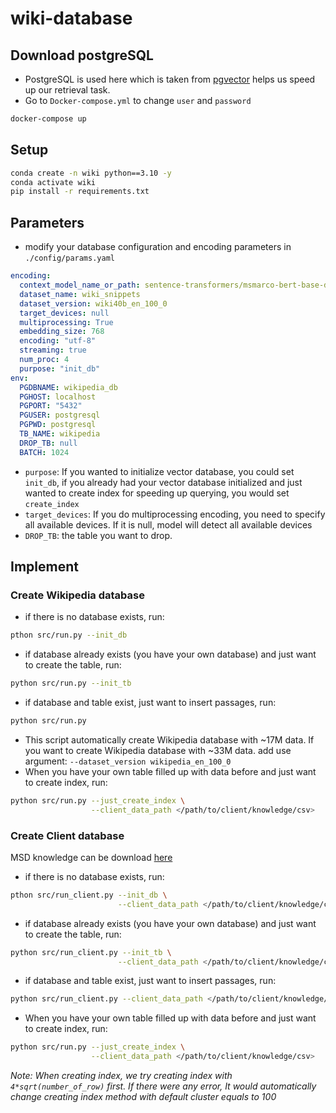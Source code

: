 # wiki-database
## Download postgreSQL 
- PostgreSQL is used here which is taken from [pgvector](https://github.com/pgvector/pgvector) helps us speed up our retrieval task.
- Go to `Docker-compose.yml` to change `user` and `password`
```bash
docker-compose up
```
## Setup
```bash
conda create -n wiki python==3.10 -y
conda activate wiki
pip install -r requirements.txt
```
## Parameters
- modify your database configuration and encoding parameters in `./config/params.yaml`
```yaml
encoding:
  context_model_name_or_path: sentence-transformers/msmarco-bert-base-dot-v5
  dataset_name: wiki_snippets
  dataset_version: wiki40b_en_100_0
  target_devices: null
  multiprocessing: True
  embedding_size: 768
  encoding: "utf-8"
  streaming: true
  num_proc: 4
  purpose: "init_db"
env: 
  PGDBNAME: wikipedia_db
  PGHOST: localhost
  PGPORT: "5432"
  PGUSER: postgresql
  PGPWD: postgresql
  TB_NAME: wikipedia
  DROP_TB: null
  BATCH: 1024
```
- `purpose`: If you wanted to initialize vector database, you could set `init_db`, if you already had your vector database initialized and just wanted to create index for speeding up querying, you would set `create_index`
- `target_devices`: If you do multiprocessing encoding, you need to specify all available devices. If it is null, model will detect all available devices
- `DROP_TB`: the table you want to drop. 
## Implement
### Create Wikipedia database
- if there is no database exists, run:
```bash
pthon src/run.py --init_db
```
- if database already exists (you have your own database) and just want to create the table, run:
```bash
python src/run.py --init_tb
```
- if database and table exist, just want to insert passages, run:
```bash
python src/run.py
```
- This script automatically create Wikipedia database with ~17M data. If you want to create Wikipedia database with ~33M data. add use argument: `--dataset_version wikipedia_en_100_0`
- When you have your own table filled up with data before and just want to create index, run:
```bash
python src/run.py --just_create_index \
                  --client_data_path </path/to/client/knowledge/csv>
```
### Create Client database
MSD knowledge can be download [here](https://drive.google.com/file/d/1S2i325zIv13O1IVoDj9jib9bsCUv20Pt/view?usp=sharing)
- if there is no database exists, run:
```bash
pthon src/run_client.py --init_db \
                        --client_data_path </path/to/client/knowledge/csv>
```
- if database already exists (you have your own database) and just want to create the table, run:
```bash
python src/run_client.py --init_tb \
                        --client_data_path </path/to/client/knowledge/csv>
```
- if database and table exist, just want to insert passages, run:
```bash
python src/run_client.py --client_data_path </path/to/client/knowledge/csv>
```
- When you have your own table filled up with data before and just want to create index, run:
```bash
python src/run.py --just_create_index \
                  --client_data_path </path/to/client/knowledge/csv>
```
*Note: When creating index, we try creating index with `4*sqrt(number_of_row)` first. If there were any error, It would automatically change creating index method with default cluster equals to 100*
